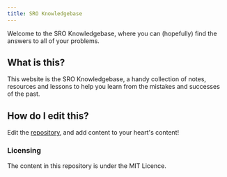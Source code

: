```yaml
---
title: SRO Knowledgebase
---
```


Welcome to the SRO Knowledgebase, where you can (hopefully) find the answers to all of your problems.

## What is this?

This website is the SRO Knowledgebase, a handy collection of notes, resources and lessons to help you learn from the mistakes and successes of the past.

## How do I edit this?

Edit the [repository](https://github.com/s-r-o/kb), and add content to your heart's content!

### Licensing

The content in this repository is under the MIT Licence.
